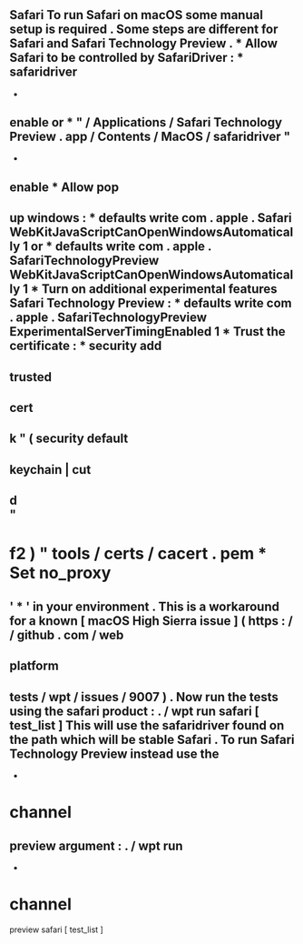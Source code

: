 #
Safari
To
run
Safari
on
macOS
some
manual
setup
is
required
.
Some
steps
are
different
for
Safari
and
Safari
Technology
Preview
.
*
Allow
Safari
to
be
controlled
by
SafariDriver
:
*
safaridriver
-
-
enable
or
*
"
/
Applications
/
Safari
Technology
Preview
.
app
/
Contents
/
MacOS
/
safaridriver
"
-
-
enable
*
Allow
pop
-
up
windows
:
*
defaults
write
com
.
apple
.
Safari
WebKitJavaScriptCanOpenWindowsAutomatically
1
or
*
defaults
write
com
.
apple
.
SafariTechnologyPreview
WebKitJavaScriptCanOpenWindowsAutomatically
1
*
Turn
on
additional
experimental
features
Safari
Technology
Preview
:
*
defaults
write
com
.
apple
.
SafariTechnologyPreview
ExperimentalServerTimingEnabled
1
*
Trust
the
certificate
:
*
security
add
-
trusted
-
cert
-
k
"
(
security
default
-
keychain
|
cut
-
d
\
"
-
f2
)
"
tools
/
certs
/
cacert
.
pem
*
Set
no_proxy
=
'
*
'
in
your
environment
.
This
is
a
workaround
for
a
known
[
macOS
High
Sierra
issue
]
(
https
:
/
/
github
.
com
/
web
-
platform
-
tests
/
wpt
/
issues
/
9007
)
.
Now
run
the
tests
using
the
safari
product
:
.
/
wpt
run
safari
[
test_list
]
This
will
use
the
safaridriver
found
on
the
path
which
will
be
stable
Safari
.
To
run
Safari
Technology
Preview
instead
use
the
-
-
channel
=
preview
argument
:
.
/
wpt
run
-
-
channel
=
preview
safari
[
test_list
]
